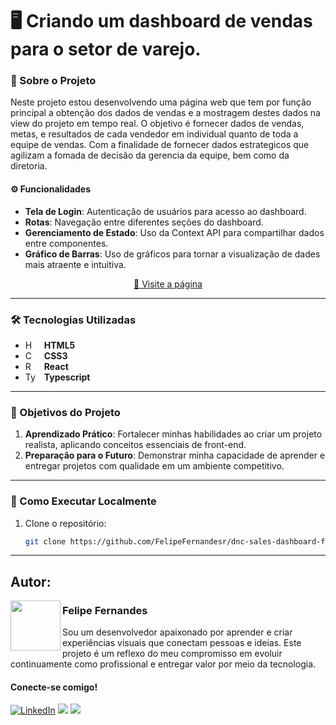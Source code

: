 # 🖥 Criando um dashboard de vendas para o setor de varejo. 

### 📜 Sobre o Projeto  
  Neste projeto estou desenvolvendo uma página web que tem por função principal a obtenção dos dados de vendas e a mostragem destes dados na view do projeto em tempo real. O objetivo é fornecer dados de vendas, metas, e resultados de cada vendedor em individual quanto de toda a equipe de vendas. Com a finalidade de fornecer dados estrategicos que agilizam a fomada de decisão da gerencia da equipe, bem como da diretoria. 

#### ⚙ Funcionalidades
 
- **Tela de Login**: Autenticação de usuários para acesso ao dashboard.
- **Rotas**: Navegação entre diferentes seções do dashboard.
- **Gerenciamento de Estado**: Uso da Context API para compartilhar dados entre componentes.
- **Gráfico de Barras**: Uso de gráficos para tornar a visualização de dades mais atraente e intuitiva.

<p align="center">
     <a href="https://dnc-arq-felipe.vercel.app/">📱 Visite a página</a>
</p>

---

### 🛠️ Tecnologias Utilizadas  
- **HTML5** <img 
    align="left" 
    alt="HTML"
    title="HTML" 
    width="17px" 
    style="padding-right: 10px;" 
    src="https://cdn.jsdelivr.net/gh/devicons/devicon@latest/icons/html5/html5-original.svg"/>
- **CSS3**<img 
    align="left" 
    alt="CSS" 
    title="CSS"
    width="17px" 
    style="padding-right: 10px;" 
    src="https://cdn.jsdelivr.net/gh/devicons/devicon@latest/icons/css3/css3-original.svg" 
/>
- **React**<img 
    align="left" 
    alt="React" 
    title="React"
    width="17px" 
    style="padding-right: 10px;" 
    src="https://cdn.jsdelivr.net/gh/devicons/devicon@latest/icons/react/react-original.svg" 
/>
- **Typescript**<img 
    align="left" 
    alt="Typescript" 
    title="Typescript"
    width="17px" 
    style="padding-right: 10px;" 
    src="https://cdn.jsdelivr.net/gh/devicons/devicon@latest/icons/typescript/typescript-original.svg" 
/>

---

### 🎯 Objetivos do Projeto  
1. **Aprendizado Prático**: Fortalecer minhas habilidades ao criar um projeto realista, aplicando conceitos essenciais de front-end.   
2. **Preparação para o Futuro**: Demonstrar minha capacidade de aprender e entregar projetos com qualidade em um ambiente competitivo.  

---

### 📂 Como Executar Localmente  
1. Clone o repositório:  
   ```bash
   git clone https://github.com/FelipeFernandesr/dnc-sales-dashboard-frf.git

---

## Autor:

<img  src="https://github.com/FelipeFernandesr/MuseuNacional/blob/main/img/AvatarFelipe.png"  width="80px" align="left" /> 


### Felipe Fernandes
Sou um desenvolvedor apaixonado por aprender e criar experiências visuais que conectam pessoas e ideias. Este projeto é um reflexo do meu compromisso em evoluir continuamente como profissional e entregar valor por meio da tecnologia.

#### Conecte-se comigo!

[![LinkedIn](https://img.shields.io/badge/linkedin-0A66C2?style=for-the-badge&logo=linkedin&logoColor=white)](https://www.linkedin.com/in/FelipeFernandesr)
<a href = "mailto:felipefrf9@gmail.com"><img src="https://img.shields.io/badge/Gmail-D14836?style=for-the-badge&logo=gmail&logoColor=white" target="_blank"></a>
<a href="https://api.whatsapp.com/send?l=pt_BR&phone=5521979086285" target="_blank"><img src="https://img.shields.io/badge/WhatsApp-25D366?style=for-the-badge&logo=whatsapp&logoColor=white" target="_blank"></a>
